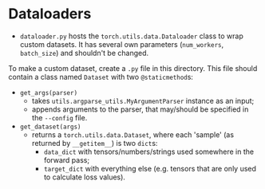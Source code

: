 # Dataloaders

* `dataloader.py` hosts the `torch.utils.data.Dataloader` class to wrap custom datasets.
It has several own parameters (`num_workers`, `batch_size`) and shouldn't be changed.

To make a custom dataset, create a `.py` file in this directory. This file should contain a class named `Dataset` with two `@staticmethod`s:

* `get_args(parser)`
    * takes `utils.argparse_utils.MyArgumentParser` instance as an input;
    * appends arguments to the parser, that may/should be specified in the `--config` file.
* `get_dataset(args)`
    * returns a `torch.utils.data.Dataset`, where each 'sample' (as returned by `__getitem__`) is two `dict`s:
        * `data_dict` with tensors/numbers/strings used somewhere in the forward pass;
        * `target_dict` with everything else (e.g. tensors that are only used to calculate loss values).
